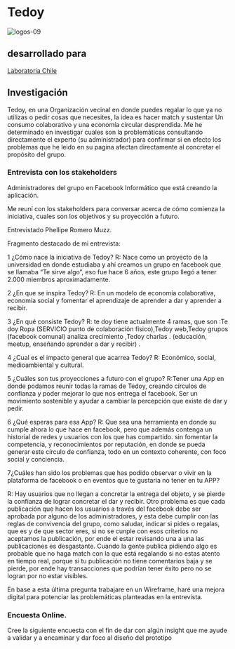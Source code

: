 # Tedoy
![logos-09](https://user-images.githubusercontent.com/32283943/37990858-dd588956-31dd-11e8-9884-7c4c7a9c3cff.png)
## desarrollado para
[Laboratoria Chile](https://www.figma.com/file/8kEjS1eS2IR3uatJtnWNBf/Tedoy)


## Investigación 
Tedoy, en una Organización vecinal en donde puedes regalar lo que ya no utilizas o pedir cosas que necesites, la idea es hacer match y sustentar Un consumo colaborativo   y una economía circular desprendida. 
Me he determinado en investigar cuales son la problemáticas consultando directamente el experto (su administrador) para confirmar si en efecto los problemas que he leido en su pagina afectan directamente al concretar el propósito del grupo. 

### Entrevista con los stakeholders
Administradores del grupo en Facebook
Informático que está creando la aplicación.

Me reuní con los stakeholders para conversar acerca de cómo comienza la iniciativa, cuales son los objetivos y su proyección a futuro.

Entrevistado
Phellipe Romero Muzz.

Fragmento destacado de mi entrevista:

1 ¿Cómo nace la iniciativa de Tedoy?
R: Nace como un proyecto de la universidad en donde estudiaba y ahí creamos un grupo en facebook que se llamaba “Te sirve algo”, eso fue hace 6 años, este grupo llegó a tener 2.000 miembros aproximadamente. 

2 ¿En que se inspira Tedoy?
R: En un modelo de economía colaborativa, economía social y fomentar el aprendizaje de aprender a dar y aprender a recibir. 

3 ¿En qué consiste Tedoy?
R: te doy tiene actualmente 4 ramas, que son :Te doy Ropa (SERVICIO punto de colaboración físico),Tedoy web,Tedoy grupos (facebook comunal) analiza crecimiento ,Tedoy charlas . (educación, meetup, enseñando aprender a dar y recibir) .

4 ¿Cual es el impacto general que acarrea Tedoy?
R: Económico, social, medioambiental y cultural.


5 ¿Cuáles son tus proyecciones a futuro con el grupo?
R:Tener una App en donde podamos reunir todas la ramas de Tedoy, creando círculos de confianza y poder mejorar lo que nos entrega el facebook. 
Ser un movimiento sostenible y ayudar a cambiar la percepción que existe de dar y pedir. 

6 ¿Qué esperas para esa App?
R: Que sea una herramienta en donde su cumple ahora lo que hace en facebook, pero que además contenga un  historial de redes y usuarios con los que has compartido.
sin fomentar la competencia, y  reconocimientos por reputación, en donde se pueda generar este círculo de confianza, todo en un contexto coherente, con foco social y conciencia.  

7¿Cuáles han sido los problemas que has podido observar o vivir en la plataforma de facebook o en eventos que te gustaria no tener en tu APP?

R:
Hay usuarios que no llegan a concretar la entrega del objeto, y se pierde la confianza de lograr concretar el dar y recibir. 
Otro problema es que cada publicación que hacen los usuarios a través del facebook debe ser aprobada por alguno de los administradores, y esta debe cumplir con las reglas de convivencia del grupo, como saludar, indicar si pides o regalas, que es y de que sector eres, si no se cunple con esos criterios no aceptamos la publicación, por ende el estar revisando una a una las publicaciones es desgastante. 
Cuando la gente publica pidiendo algo es probable que no haga match con la que está regalando si no estas atento en tiempo real, porque si tu publicación no tiene comentarios baja y se pierde, por ende hay transacciones que podrían tener éxito pero no se logran por no estar visibles. 





En base a esta última pregunta trabajare en un Wireframe, haré una mejora digital para potenciar las problemáticas planteadas en la entrevista. 

### Encuesta Online.
Cree la siguiente encuesta con el fin de dar con algún insight que me ayude a validar y a encaminar y dar foco al diseño del prototipo 


